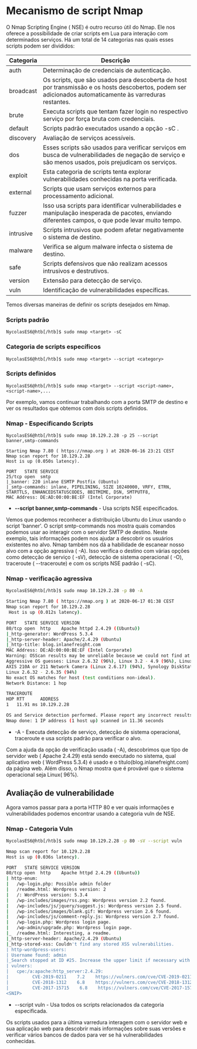 # Mecanismo de script Nmap

O Nmap Scripting Engine ( NSE) é outro recurso útil do Nmap. Ele nos oferece a possibilidade de criar scripts em Lua para interação com determinados serviços. Há um total de 14 categorias nas quais esses scripts podem ser divididos:

| Categoria | Descrição                                                                                                                                                 |
| --------- | --------------------------------------------------------------------------------------------------------------------------------------------------------- |
| auth      | Determinação de credenciais de autenticação.                                                                                                              |
| broadcast | Os scripts, que são usados para descoberta de host por transmissão e os hosts descobertos, podem ser adicionados automaticamente às varreduras restantes. |
| brute     | Executa scripts que tentam fazer login no respectivo serviço por força bruta com credenciais.                                                             |
| default   | Scripts padrão executados usando a opção -sC .                                                                                                            |
| discovery | Avaliação de serviços acessíveis.                                                                                                                         |
| dos       | Esses scripts são usados para verificar serviços em busca de vulnerabilidades de negação de serviço e são menos usados, pois prejudicam os serviços.      |
| exploit   | Esta categoria de scripts tenta explorar vulnerabilidades conhecidas na porta verificada.                                                                 |
| external  | Scripts que usam serviços externos para processamento adicional.                                                                                          |
| fuzzer    | Isso usa scripts para identificar vulnerabilidades e manipulação inesperada de pacotes, enviando diferentes campos, o que pode levar muito tempo.         |
| intrusive | Scripts intrusivos que podem afetar negativamente o sistema de destino.                                                                                   |
| malware   | Verifica se algum malware infecta o sistema de destino.                                                                                                   |
| safe      | Scripts defensivos que não realizam acessos intrusivos e destrutivos.                                                                                     |
| version   | Extensão para detecção de serviço.                                                                                                                        |
| vuln      | Identificação de vulnerabilidades específicas.                                                                                                            |

Temos diversas maneiras de definir os scripts desejados em Nmap.

### Scripts padrão

    NycolasES6@htb[/htb]$ sudo nmap <target> -sC

### Categoria de scripts específicos

    NycolasES6@htb[/htb]$ sudo nmap <target> --script <category>

### Scripts definidos

    NycolasES6@htb[/htb]$ sudo nmap <target> --script <script-name>,<script-name>,...

Por exemplo, vamos continuar trabalhando com a porta SMTP de destino e ver os resultados que obtemos com dois scripts definidos.

### Nmap - Especificando Scripts

    NycolasES6@htb[/htb]$ sudo nmap 10.129.2.28 -p 25 --script banner,smtp-commands
    
    Starting Nmap 7.80 ( https://nmap.org ) at 2020-06-16 23:21 CEST
    Nmap scan report for 10.129.2.28
    Host is up (0.050s latency).
    
    PORT   STATE SERVICE
    25/tcp open  smtp
    |_banner: 220 inlane ESMTP Postfix (Ubuntu)
    |_smtp-commands: inlane, PIPELINING, SIZE 10240000, VRFY, ETRN, STARTTLS, ENHANCEDSTATUSCODES, 8BITMIME, DSN, SMTPUTF8,
    MAC Address: DE:AD:00:00:BE:EF (Intel Corporate)

- **--script banner,smtp-commands** - Usa scripts NSE especificados.

Vemos que podemos reconhecer a distribuição Ubuntu do Linux usando o script 'banner'. O script smtp-commands nos mostra quais comandos podemos usar ao interagir com o servidor SMTP de destino. Neste exemplo, tais informações podem nos ajudar a descobrir os usuários existentes no alvo. Nmap também nos dá a habilidade de escanear nosso alvo com a opção agressiva ( -A). Isso verifica o destino com várias opções como detecção de serviço ( -sV), detecção de sistema operacional ( -O), traceroute ( --traceroute) e com os scripts NSE padrão ( -sC).

### Nmap - verificação agressiva

```bash
NycolasES6@htb[/htb]$ sudo nmap 10.129.2.28 -p 80 -A

Starting Nmap 7.80 ( https://nmap.org ) at 2020-06-17 01:38 CEST
Nmap scan report for 10.129.2.28
 Host is up (0.012s latency).

PORT   STATE SERVICE VERSION
80/tcp open  http    Apache httpd 2.4.29 ((Ubuntu))
|_http-generator: WordPress 5.3.4
|_http-server-header: Apache/2.4.29 (Ubuntu)
|_http-title: blog.inlanefreight.com
MAC Address: DE:AD:00:00:BE:EF (Intel Corporate)
Warning: OSScan results may be unreliable because we could not find at least 1 open and 1 closed port
Aggressive OS guesses: Linux 2.6.32 (96%), Linux 3.2 - 4.9 (96%), Linux 2.6.32 - 3.10 (96%), Linux 3.4 - 3.10 (95%), Linux 3.1 (95%), Linux 3.2 (95%),
AXIS 210A or 211 Network Camera (Linux 2.6.17) (94%), Synology DiskStation Manager 5.2-5644 (94%), Netgear RAIDiator 4.2.28 (94%),
Linux 2.6.32 - 2.6.35 (94%)
No exact OS matches for host (test conditions non-ideal).
Network Distance: 1 hop

TRACEROUTE
HOP RTT      ADDRESS
1   11.91 ms 10.129.2.28

OS and Service detection performed. Please report any incorrect results at https://nmap.org/submit/ .
Nmap done: 1 IP address (1 host up) scanned in 11.36 seconds
```

- -A - Executa detecção de serviço, detecção de sistema operacional, traceroute e usa scripts padrão para verificar o alvo.

Com a ajuda da opção de verificação usada ( -A), descobrimos que tipo de servidor web ( Apache 2.4.29) está sendo executado no sistema, qual aplicativo web ( WordPress 5.3.4) é usado e o título(blog.inlanefreight.com) da página web. Além disso, o Nmap mostra que é provável que o sistema operacional seja Linux( 96%).

## Avaliação de vulnerabilidade

Agora vamos passar para a porta HTTP 80 e ver quais informações e vulnerabilidades podemos encontrar usando a categoria vuln de NSE.

### Nmap - Categoria Vuln

```bash
NycolasES6@htb[/htb]$ sudo nmap 10.129.2.28 -p 80 -sV --script vuln

Nmap scan report for 10.129.2.28
Host is up (0.036s latency).

PORT   STATE SERVICE VERSION
80/tcp open  http    Apache httpd 2.4.29 ((Ubuntu))
| http-enum:
|   /wp-login.php: Possible admin folder
|   /readme.html: Wordpress version: 2
|   /: WordPress version: 5.3.4
|   /wp-includes/images/rss.png: Wordpress version 2.2 found.
|   /wp-includes/js/jquery/suggest.js: Wordpress version 2.5 found.
|   /wp-includes/images/blank.gif: Wordpress version 2.6 found.
|   /wp-includes/js/comment-reply.js: Wordpress version 2.7 found.
|   /wp-login.php: Wordpress login page.
|   /wp-admin/upgrade.php: Wordpress login page.
|_  /readme.html: Interesting, a readme.
|_http-server-header: Apache/2.4.29 (Ubuntu)
|_http-stored-xss: Couldn't find any stored XSS vulnerabilities.
| http-wordpress-users:
| Username found: admin
|_Search stopped at ID #25. Increase the upper limit if necessary with 'http-wordpress-users.limit'
| vulners:
|   cpe:/a:apache:http_server:2.4.29:
|         CVE-2019-0211    7.2    https://vulners.com/cve/CVE-2019-0211
|         CVE-2018-1312    6.8    https://vulners.com/cve/CVE-2018-1312
|         CVE-2017-15715    6.8    https://vulners.com/cve/CVE-2017-15715
<SNIP>
```

- --script vuln - Usa todos os scripts relacionados da categoria especificada.

Os scripts usados para a última varredura interagem com o servidor web e sua aplicação web para descobrir mais informações sobre suas versões e verificar vários bancos de dados para ver se há vulnerabilidades conhecidas.






















